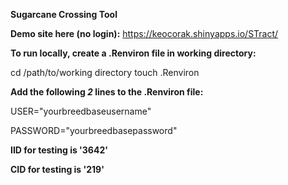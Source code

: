 **Sugarcane Crossing Tool**

**Demo site here (no login):** 
https://keocorak.shinyapps.io/STract/

**To run locally, create a .Renviron file in working directory:**

cd /path/to/working directory
touch .Renviron

**Add the following _2_ lines to the .Renviron file:**

USER="yourbreedbaseusername"

PASSWORD="yourbreedbasepassword"

**IID for testing is '3642'**

**CID for testing is '219'**


